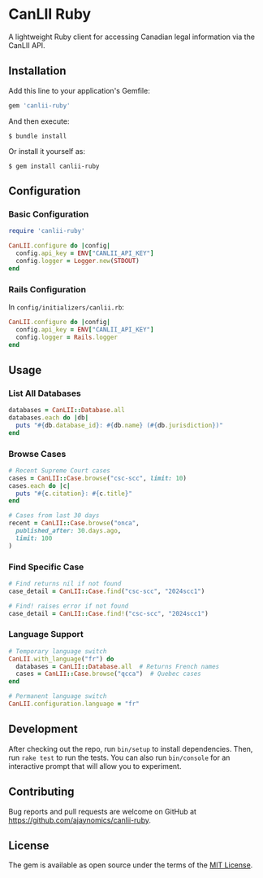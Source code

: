 # CanLII Ruby

A lightweight Ruby client for accessing Canadian legal information via the CanLII API.

## Installation

Add this line to your application's Gemfile:

```ruby
gem 'canlii-ruby'
```

And then execute:

    $ bundle install

Or install it yourself as:

    $ gem install canlii-ruby

## Configuration

### Basic Configuration

```ruby
require 'canlii-ruby'

CanLII.configure do |config|
  config.api_key = ENV["CANLII_API_KEY"]
  config.logger = Logger.new(STDOUT)
end
```

### Rails Configuration

In `config/initializers/canlii.rb`:

```ruby
CanLII.configure do |config|
  config.api_key = ENV["CANLII_API_KEY"]
  config.logger = Rails.logger
end
```

## Usage

### List All Databases

```ruby
databases = CanLII::Database.all
databases.each do |db|
  puts "#{db.database_id}: #{db.name} (#{db.jurisdiction})"
end
```

### Browse Cases

```ruby
# Recent Supreme Court cases
cases = CanLII::Case.browse("csc-scc", limit: 10)
cases.each do |c|
  puts "#{c.citation}: #{c.title}"
end

# Cases from last 30 days
recent = CanLII::Case.browse("onca", 
  published_after: 30.days.ago,
  limit: 100
)
```

### Find Specific Case

```ruby
# Find returns nil if not found
case_detail = CanLII::Case.find("csc-scc", "2024scc1")

# Find! raises error if not found
case_detail = CanLII::Case.find!("csc-scc", "2024scc1")
```

### Language Support

```ruby
# Temporary language switch
CanLII.with_language("fr") do
  databases = CanLII::Database.all  # Returns French names
  cases = CanLII::Case.browse("qcca")  # Quebec cases
end

# Permanent language switch
CanLII.configuration.language = "fr"
```

## Development

After checking out the repo, run `bin/setup` to install dependencies. Then, run `rake test` to run the tests. You can also run `bin/console` for an interactive prompt that will allow you to experiment.

## Contributing

Bug reports and pull requests are welcome on GitHub at https://github.com/ajaynomics/canlii-ruby.

## License

The gem is available as open source under the terms of the [MIT License](https://opensource.org/licenses/MIT).